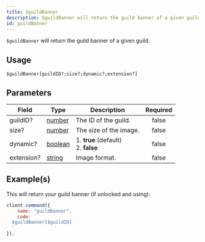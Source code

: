 ```yaml
---
title: $guildBanner
description: $guildBanner will return the guild banner of a given guild.
id: guildBanner
---
```


`$guildBanner` will return the guild banner of a given guild.

## Usage

```aoi
$guildBanner[guildID?;size?;dynamic?;extension?]
```

## Parameters

| Field      | Type                                                                                                | Description                               | Required |
| ---------- | --------------------------------------------------------------------------------------------------- | ----------------------------------------- | :------: |
| guildID?   | [number](https://developer.mozilla.org/en-US/docs/Web/JavaScript/Reference/Global_Objects/Number)   | The ID of the guild.                      |  false   |
| size?      | [number](https://developer.mozilla.org/en-US/docs/Web/JavaScript/Reference/Global_Objects/Number)   | The size of the image.                    |  false   |
| dynamic?   | [boolean](https://developer.mozilla.org/en-US/docs/Web/JavaScript/Reference/Global_Objects/Boolean) | 1. **true** (default) <br /> 2. **false** |  false   |
| extension? | [string](https://developer.mozilla.org/en-US/docs/Web/JavaScript/Reference/Global_Objects/String)   | Image format.                             |  false   |

## Example(s)

This will return your guild banner (if unlocked and using):

```javascript
client.command({
    name: "guildBanner",
    code: `
  $guildBanner[$guildID]
  `
});
```

